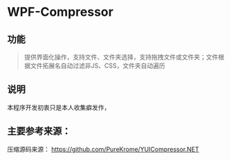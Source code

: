 # WPF-Compressor

## 功能

> 提供界面化操作，支持文件、文件夹选择，支持拖拽文件或文件夹；文件根据文件拓展名自动过滤非JS、CSS，文件夹自动遍历

## 说明

本程序开发初衷只是本人收集癖发作，

## 主要参考来源：

压缩源码来源： https://github.com/PureKrome/YUICompressor.NET


